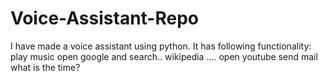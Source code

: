 # Voice-Assistant-Repo

I have made a voice assistant using python.
It has following functionality:
  play music
  open google and search..
  wikipedia ....
  open youtube
  send mail
  what is the time?
  
